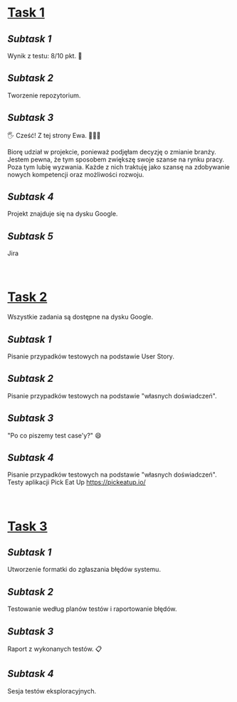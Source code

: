 # <br>**[Task 1](https://tiny.pl/cf869)** 

## *Subtask 1*
Wynik z testu: 8/10 pkt. 💪
## *Subtask 2*
Tworzenie repozytorium. 
## *Subtask 3*
🖐 Cześć! Z tej strony Ewa. 🕵🏼‍♀️ 

Biorę udział w projekcie, ponieważ podjęłam decyzję o zmianie branży. Jestem pewna, że tym sposobem zwiększę swoje szanse na rynku pracy. Poza tym lubię wyzwania. Każde z nich traktuję jako szansę na zdobywanie nowych kompetencji oraz możliwości rozwoju. 
## *Subtask 4*
Projekt znajduje się na dysku Google. 
## *Subtask 5*
Jira


# <br> **[Task 2](https://tiny.pl/cf8bg)** 
Wszystkie zadania są dostępne na dysku Google. 
## *Subtask 1*
Pisanie przypadków testowych na podstawie User Story.
## *Subtask 2*
Pisanie przypadków testowych na podstawie "własnych doświadczeń".
## *Subtask 3*
"Po co piszemy test case'y?" 😄
## *Subtask 4*
Pisanie przypadków testowych na podstawie "własnych doświadczeń". Testy aplikacji Pick Eat Up https://pickeatup.io/


# <br> **[Task 3](https://tiny.pl/c5pzb)** 
## *Subtask 1*
Utworzenie formatki do zgłaszania błędów systemu.
## *Subtask 2*
Testowanie według planów testów i raportowanie błędów.
## *Subtask 3*
Raport z wykonanych testów. 📋
## *Subtask 4*
Sesja testów eksploracyjnych.
